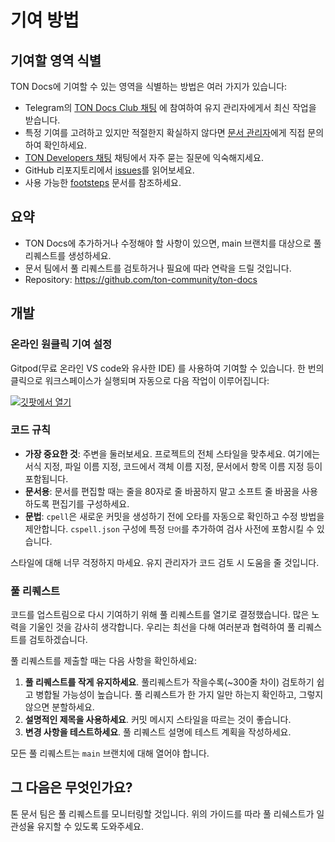 # 기여 방법

## 기여할 영역 식별

TON Docs에 기여할 수 있는 영역을 식별하는 방법은 여러 가지가 있습니다:

- Telegram의 [TON Docs Club 채팅](https://t.me/+c-0fVO4XHQsyOWM8) 에 참여하여 유지 관리자에게서 최신 작업을 받습니다.
- 특정 기여를 고려하고 있지만 적절한지 확실하지 않다면 [문서 관리자](/v3/contribute/maintainers)에게 직접 문의하여 확인하세요.
- [TON Developers 채팅](https://t.me/tondev_eng) 채팅에서 자주 묻는 질문에 익숙해지세요.
- GitHub 리포지토리에서 [issues](https://github.com/ton-community/ton-docs/issues)를 읽어보세요.
- 사용 가능한 [footsteps](https://github.com/ton-society/ton-footsteps/issues?q=documentation) 문서를 참조하세요.

## 요약

- TON Docs에 추가하거나 수정해야 할 사항이 있으면, main 브랜치를 대상으로 풀 리퀘스트를 생성하세요.
- 문서 팀에서 풀 리퀘스트를 검토하거나 필요에 따라 연락을 드릴 것입니다.
- Repository: https://github.com/ton-community/ton-docs

## 개발

### 온라인 원클릭 기여 설정

Gitpod(무료 온라인 VS code와 유사한 IDE) 를 사용하여 기여할 수 있습니다. 한 번의 클릭으로 워크스페이스가 실행되며 자동으로 다음 작업이 이루어집니다:

[![깃팟에서 열기](https://gitpod.io/button/open-in-gitpod.svg)](https://gitpod.io/#https://github.com/ton-community/ton-docs)

### 코드 규칙

- **가장 중요한 것**: 주변을 둘러보세요. 프로젝트의 전체 스타일을 맞추세요. 여기에는 서식 지정, 파일 이름 지정, 코드에서 객체 이름 지정, 문서에서 항목 이름 지정 등이 포함됩니다.
- **문서용**: 문서를 편집할 때는 줄을 80자로 줄 바꿈하지 말고 소프트 줄 바꿈을 사용하도록 편집기를 구성하세요.
- **문법**: `cpell`은 새로운 커밋을 생성하기 전에 오타를 자동으로 확인하고 수정 방법을 제안합니다. `cspell.json` 구성에 특정 `단어`를 추가하여 검사 사전에 포함시킬 수 있습니다.

스타일에 대해 너무 걱정하지 마세요. 유지 관리자가 코드 검토 시 도움을 줄 것입니다.

### 풀 리퀘스트

코드를 업스트림으로 다시 기여하기 위해 풀 리퀘스트를 열기로 결정했습니다. 많은 노력을 기울인 것을 감사히 생각합니다. 우리는 최선을 다해 여러분과 협력하여 풀 리퀘스트를 검토하겠습니다.

풀 리퀘스트를 제출할 때는 다음 사항을 확인하세요:

1. **풀 리퀘스트를 작게 유지하세요**. 풀리퀘스트가 작을수록(~300줄 차이) 검토하기 쉽고 병합될 가능성이 높습니다. 풀 리퀘스트가 한 가지 일만 하는지 확인하고, 그렇지 않으면 분할하세요.
2. **설명적인 제목을 사용하세요**. 커밋 메시지 스타일을 따르는 것이 좋습니다.
3. **변경 사항을 테스트하세요**. 풀 리퀘스트 설명에 테스트 계획을 작성하세요.

모든 풀 리퀘스트는 `main` 브랜치에 대해 열어야 합니다.

## 그 다음은 무엇인가요?

톤 문서 팀은 풀 리퀘스트를 모니터링할 것입니다. 위의 가이드를 따라 풀 리쉐스트가 일관성율 유지할 수 있도록 도와주세요.
